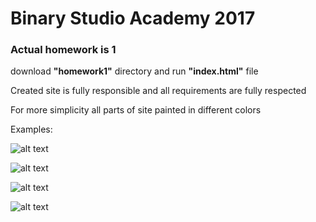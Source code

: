 # Binary Studio Academy 2017

### Actual homework is __1__

download __"homework1"__ directory and run __"index.html"__ file

Created site is fully responsible and all requirements are fully respected

For more simplicity all parts of site painted in different colors

Examples:

![alt text](http://imgur.com/yAfXxPs.jpg "Logo Title Text 1")

![alt text](http://imgur.com/EVF65EC.jpg "Logo Title Text 1")

![alt text](http://imgur.com/2R3Dg6N.jpg "Logo Title Text 1")

![alt text](http://imgur.com/nktz0dC.jpg "Logo Title Text 1")

